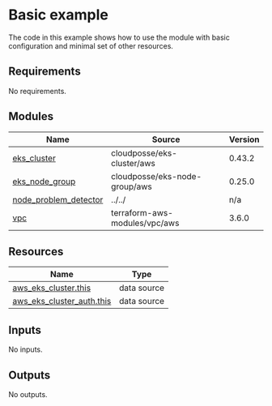 # Basic example

The code in this example shows how to use the module with basic configuration and minimal set of other resources.

<!-- BEGINNING OF PRE-COMMIT-TERRAFORM DOCS HOOK -->
## Requirements

No requirements.

## Modules

| Name | Source | Version |
|------|--------|---------|
| <a name="module_eks_cluster"></a> [eks\_cluster](#module\_eks\_cluster) | cloudposse/eks-cluster/aws | 0.43.2 |
| <a name="module_eks_node_group"></a> [eks\_node\_group](#module\_eks\_node\_group) | cloudposse/eks-node-group/aws | 0.25.0 |
| <a name="module_node_problem_detector"></a> [node\_problem\_detector](#module\_node\_problem\_detector) | ../../ | n/a |
| <a name="module_vpc"></a> [vpc](#module\_vpc) | terraform-aws-modules/vpc/aws | 3.6.0 |

## Resources

| Name | Type |
|------|------|
| [aws_eks_cluster.this](https://registry.terraform.io/providers/hashicorp/aws/latest/docs/data-sources/eks_cluster) | data source |
| [aws_eks_cluster_auth.this](https://registry.terraform.io/providers/hashicorp/aws/latest/docs/data-sources/eks_cluster_auth) | data source |

## Inputs

No inputs.

## Outputs

No outputs.
<!-- END OF PRE-COMMIT-TERRAFORM DOCS HOOK -->
